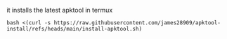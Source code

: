 it installs the latest apktool in termux

`bash <(curl -s https://raw.githubusercontent.com/james28909/apktool-install/refs/heads/main/install-apktool.sh)`
